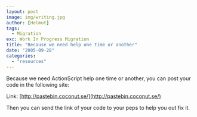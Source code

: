 ```yaml
---
layout: post
image: img/writing.jpg
author: [Helmut]
tags:
  - Migration
exc: Work In Progress Migration
title: "Because we need help one time or another"
date: "2005-09-28"
categories: 
  - "resources"
---
```


Because we need ActionScript help one time or another, you can post your code in the following site:

Link: [http://pastebin.coconut.se/](http://pastebin.coconut.se/)

Then you can send the link of your code to your peps to help you out fix it.
